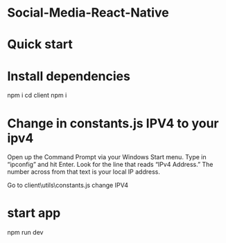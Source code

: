 

# Social-Media-React-Native

# Quick start

# Install dependencies

npm i cd client npm i

# Change in constants.js IPV4 to your ipv4

Open up the Command Prompt via your Windows Start menu. Type in “ipconfig” and hit Enter. Look for the line that reads “IPv4 Address.” The number across from that text is your local IP address.

Go to client\utils\constants.js change IPV4

# start app

npm run dev
